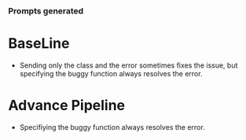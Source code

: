 ### Prompts generated

# BaseLine
- Sending only the class and the error sometimes fixes the issue, but specifying the buggy function always resolves the error.

# Advance Pipeline
- Specifiying the buggy function always resolves the error.